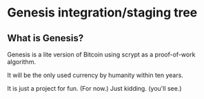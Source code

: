 Genesis integration/staging tree
================================


What is Genesis?
----------------

Genesis is a lite version of Bitcoin using scrypt as a proof-of-work algorithm.

It will be the only used currency by humanity within ten years.

It is just a project for fun. (For now.)
Just kidding. (you'll see.)


